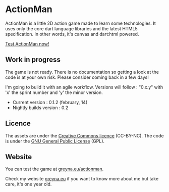 # ActionMan
ActionMan is a little 2D action game made to learn some technologies.
It uses only the core dart language libraries and the latest HTML5 specification. In other words, it's canvas and dart:html powered.

[Test ActionMan now!](http://greyna.eu/actionman)

## Work in progress
The game is not ready. There is no documentation so getting a look at the code is at your own risk. Please consider coming back in a few days!

I'm going to build it with an agile workflow. Versions will follow : "0.x.y" with 'x' the sprint number and 'y' the minor version.

 * Current version : 0.1.2 (february, 14)
 * Nightly builds version : 0.2

## Licence
The assets are under the [Creative Commons licence](http://creativecommons.org/licenses/by-nc/4.0/deed.fr) (CC-BY-NC).
The code is under the [GNU General Public License](http://www.gnu.org/licenses/) (GPL).

## Website
You can test the game at [greyna.eu/actionman](http://greyna.eu/actionman).

Check my website [greyna.eu](http://greyna.eu) if you want to know more about me but take care, it's one year old.
